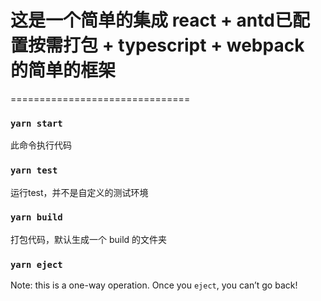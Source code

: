# 这是一个简单的集成 **react + antd已配置按需打包 + typescript + webpack** 的简单的框架

===============================

### `yarn start`

此命令执行代码

### `yarn test`

运行test，并不是自定义的测试环境

### `yarn build`

打包代码，默认生成一个 build 的文件夹

### `yarn eject`

Note: this is a one-way operation. Once you `eject`, you can’t go back!
